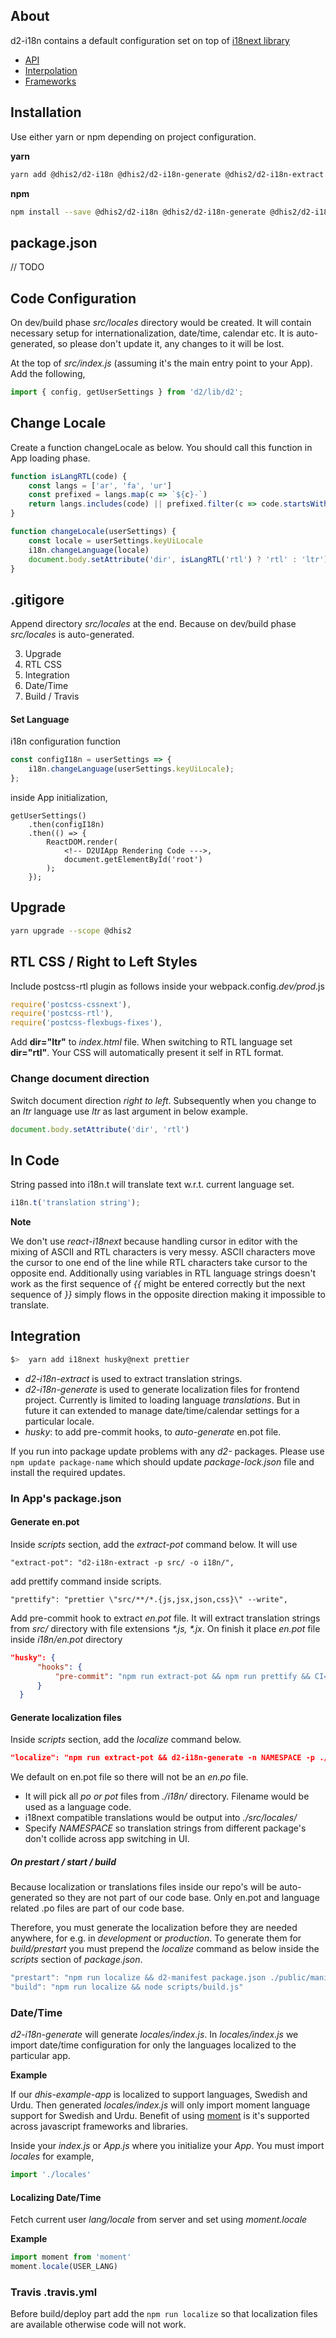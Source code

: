 ## About

d2-i18n contains a default configuration set on top of [i18next library](https://www.i18next.com)

- [API](https://www.i18next.com/api.html)
- [Interpolation](https://www.i18next.com/interpolation.html)
- [Frameworks](https://www.i18next.com/supported-frameworks.html)

## Installation

Use either yarn or npm depending on project configuration.

__yarn__
```bash
yarn add @dhis2/d2-i18n @dhis2/d2-i18n-generate @dhis2/d2-i18n-extract
```

__npm__
```bash
npm install --save @dhis2/d2-i18n @dhis2/d2-i18n-generate @dhis2/d2-i18n-extract
```

## package.json
// TODO

## Code Configuration
On dev/build phase *src/locales* directory would be created. It will contain necessary setup for internationalization, date/time, calendar etc. It is auto-generated, so please don't update it, any changes to it will be lost.

At the top of *src/index.js* (assuming it's the main entry point to your App). Add the following,

```js
import { config, getUserSettings } from 'd2/lib/d2';
```

## Change Locale
Create a function changeLocale as below. You should call this function in App loading phase.

```js
function isLangRTL(code) {
    const langs = ['ar', 'fa', 'ur']
    const prefixed = langs.map(c => `${c}-`)
    return langs.includes(code) || prefixed.filter(c => code.startsWith(c)).length > 0
}

function changeLocale(userSettings) {
    const locale = userSettings.keyUiLocale
    i18n.changeLanguage(locale)
    document.body.setAttribute('dir', isLangRTL('rtl') ? 'rtl' : 'ltr')
}
```

## .gitigore
Append directory *src/locales* at the end. Because on dev/build phase *src/locales* is auto-generated.


3. Upgrade
4. RTL CSS
5. Integration
6. Date/Time
7. Build / Travis

#### Set Language

i18n configuration function

```js
const configI18n = userSettings => {
    i18n.changeLanguage(userSettings.keyUiLocale);
};
```

inside App initialization,

```
getUserSettings()
    .then(configI18n)
    .then(() => {
        ReactDOM.render(
            <!-- D2UIApp Rendering Code --->,
            document.getElementById('root')
        );
    });
```

## Upgrade

```bash
yarn upgrade --scope @dhis2
```

## RTL CSS / Right to Left Styles
Include postcss-rtl plugin as follows inside your webpack.config.*dev/prod*.js

```js
require('postcss-cssnext'),
require('postcss-rtl'),
require('postcss-flexbugs-fixes'),
```

Add **dir="ltr"** to *index.html* file. When switching to RTL language set **dir="rtl"**. Your CSS will automatically present it self in RTL format.

### Change document direction

Switch document direction _right to left_. Subsequently when you change to an _ltr_ language use *ltr* as last argument in below example.
```js
document.body.setAttribute('dir', 'rtl')
```

## In Code
String passed into i18n.t will translate text w.r.t. current language set.

```js
i18n.t('translation string');
```

**Note**

We don't use _react-i18next_ because handling cursor in editor with the mixing of ASCII and RTL characters is very messy. ASCII characters move the cursor to one end of the line while RTL characters take cursor to the opposite end. Additionally using variables in RTL language strings doesn't work as the first sequence of _{{_ might be entered correctly but the next sequence of _}}_ simply flows in the opposite direction making it impossible to translate.


## Integration

```bash
$>  yarn add i18next husky@next prettier
```

- *d2-i18n-extract* is used to extract translation strings.
- *d2-i18n-generate* is used to generate localization files for frontend project. Currently is limited to loading language _translations_. But in future it can extended to manage date/time/calendar settings for a particular locale.
- *husky*: to add pre-commit hooks, to _auto-generate_ en.pot file.

If you run into package update problems with any _d2-_ packages. Please use `npm update package-name` which should update _package-lock.json_ file and install the required updates.


### In App's package.json

#### Generate en.pot

Inside *scripts* section, add the *extract-pot* command below. It will use

```
"extract-pot": "d2-i18n-extract -p src/ -o i18n/",
```

add prettify command inside scripts.

```
"prettify": "prettier \"src/**/*.{js,jsx,json,css}\" --write",
```

Add pre-commit hook to extract _en.pot_ file. It will extract translation strings from _src/_ directory with file extensions _*.js, *.jx_. On finish it place _en.pot_ file inside _i18n/en.pot_ directory

```json
"husky": {
      "hooks": {
          "pre-commit": "npm run extract-pot && npm run prettify && CI=true npm run test && git add -A ."
      }
  }
```

#### Generate localization files

Inside *scripts* section, add the *localize* command below.

```json
"localize": "npm run extract-pot && d2-i18n-generate -n NAMESPACE -p ./i18n/ -o ./src/locales/"
```

We default on en.pot file so there will not be an _en.po_ file.

- It will pick all _po or pot_ files from  _./i18n/_ directory. Filename would be used as a language code.
- i18next compatible translations would be output into _./src/locales/_
- Specify *NAMESPACE* so translation strings from different package's don't collide across app switching in UI.

##### On prestart / start / build

Because localization or translations files inside our repo's will be auto-generated so they are not part of our code base. Only en.pot and language related .po files are part of our code base.

Therefore, you must generate the localization before they are needed anywhere, for e.g. in *development* or *production*. To generate them for _build/prestart_ you must prepend the *localize* command as below inside the _scripts_ section of _package.json_.

```js
"prestart": "npm run localize && d2-manifest package.json ./public/manifest.webapp",
"build": "npm run localize && node scripts/build.js"
```

### Date/Time

_d2-i18n-generate_ will generate _locales/index.js_. In _locales/index.js_ we import date/time configuration for only the languages localized to the particular app.

**Example**

If our _dhis-example-app_ is localized to support languages, Swedish and Urdu. Then generated _locales/index.js_ will only import moment language support for Swedish and Urdu. Benefit of using [moment](https://momentjs.com/) is it's supported across javascript frameworks and libraries.

Inside your _index.js_ or _App.js_ where you initialize your _App_. You must import *locales* for example,
```js
import './locales'
```

#### Localizing Date/Time

Fetch current user _lang/locale_ from server and set using _moment.locale_

**Example**
```js
import moment from 'moment'
moment.locale(USER_LANG)
```

### Travis .travis.yml

Before build/deploy part add the `npm run localize` so that localization files are available otherwise code will not work.
